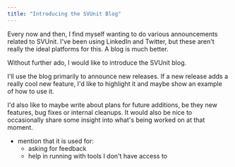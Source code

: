 ```yaml
---
title: "Introducing the SVUnit Blog"
---
```


Every now and then,
I find myself wanting to do various announcements related to SVUnit.
I've been using LinkedIn and Twitter,
but these aren't really the ideal platforms for this.
A blog is much better.

Without further ado, I would like to introduce the SVUnit blog.

I'll use the blog primarily to announce new releases.
If a new release adds a really cool new feature,
I'd like to highlight it and maybe show an example of how to use it.

I'd also like to maybe write about plans for future additions,
be they new features, bug fixes or internal cleanups.
It would also be nice to occasionally share some insight into what's being worked on at that moment.

- mention that it is used for:
    - asking for feedback
    - help in running with tools I don't have access to
